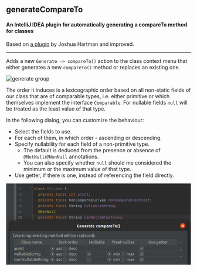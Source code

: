 ## generateCompareTo
#### An IntelliJ IDEA plugin for automatically generating a compareTo method for classes
Based on [a plugin](https://github.com/jhartman/generateCompareTo) by Joshua Hartman and improved.
___
Adds a new `Generate -> compareTo()` action to the class context menu that either generates a new `compareTo()` method or replaces an existing one.

![generate group](./screenshots/generate_group.png)

The order it induces is a lexicographic order based on all non-static fields of our class that are of comparable types, i.e. either primitive or which themselves implement the interface `Comparable`. For  nullable fields `null` will be treated as the least value of that type.

In the following dialog, you can customize the behaviour:
* Select the fields to use.
* For each of them, in which order - ascending or descending.
* Specify nullability for each field of a non-primitive type. 
    * The default is deduced from the presence or absence of `@NotNull`/`@NonNull` annotations.
    * You can also specify whether `null` should me considered the minimum or the maximum value of that type.
* Use getter, if there is one, instead of referencing the field directly.

![dialog_](./screenshots/dialog.png)
